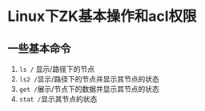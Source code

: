 # Linux下ZK基本操作和acl权限

## 一些基本命令
1. `ls /` 显示/路径下的节点
2. `ls2 /`显示/路径下的节点并显示其节点的状态
3. `get /`展示/节点下的数据并显示其节点的状态
4. `stat /`显示其节点的状态